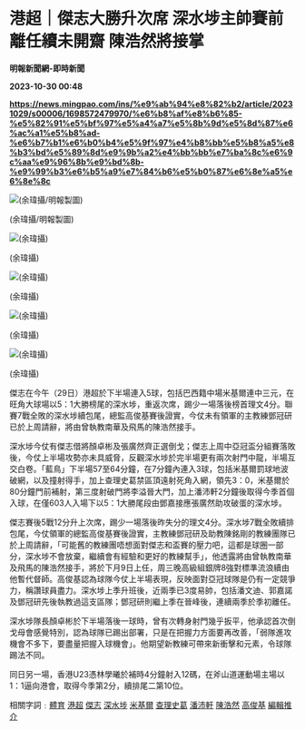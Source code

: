 # 港超｜傑志大勝升次席 深水埗主帥賽前離任續未開齋 陳浩然將接掌
**明報新聞網-即時新聞**

**2023-10-30 00:48**

**https://news.mingpao.com/ins/%e9%ab%94%e8%82%b2/article/20231029/s00006/1698572479970/%e6%b8%af%e8%b6%85-%e5%82%91%e5%bf%97%e5%a4%a7%e5%8b%9d%e5%8d%87%e6%ac%a1%e5%b8%ad-%e6%b7%b1%e6%b0%b4%e5%9f%97%e4%b8%bb%e5%b8%a5%e8%b3%bd%e5%89%8d%e9%9b%a2%e4%bb%bb%e7%ba%8c%e6%9c%aa%e9%96%8b%e9%bd%8b-%e9%99%b3%e6%b5%a9%e7%84%b6%e5%b0%87%e6%8e%a5%e6%8e%8c**

![(余瑋攝/明報製圖)](https://fs.mingpao.com/ins/20231029/s00006/cd77cf92ece3c47b6964dcefa5c2d942.jpg)

(余瑋攝/明報製圖)

![(余瑋攝)](https://fs.mingpao.com/ins/20231029/s00006/cc089768dfb42c4082bde32cf715451f.jpg)

(余瑋攝)

![(余瑋攝)](https://fs.mingpao.com/ins/20231029/s00006/cc09c9cb019ea64c438beb93858fb5ff.jpg)

(余瑋攝)

![(余瑋攝)](https://fs.mingpao.com/ins/20231029/s00006/cc00fbe2a7684da0098aec41b127e022.jpg)

(余瑋攝)

![(余瑋攝)](https://fs.mingpao.com/ins/20231029/s00006/cbffce93ebebf6abe8afa78d0f694640.jpg)

(余瑋攝)

傑志在今午（29日）港超於下半場連入5球，包括巴西籍中場米基爾連中三元，在旺角大球場以5：1大勝榜尾的深水埗，重返次席，踢少一場落後榜首理文4分。聯賽7戰全敗的深水埗續包尾，總監高俊基賽後證實，今仗未有領軍的主教練鄧冠研已於上周請辭，將由曾執教南華及飛馬的陳浩然接手。

深水埗今仗有傑志借將顏卓彬及張廣然齊正選倒戈；傑志上周中亞冠盃分組賽落敗後，今仗上半場攻勢亦未具威脅，反觀深水埗於完半場更有兩次射門中龍，半場互交白卷。「藍鳥」下半場57至64分鐘，在7分鐘內連入3球，包括米基爾罰球地波破網，以及撞射得手，加上查理史葛禁區頂遠射死角入網，領先3：0，米基爾於80分鐘門前補射，第三度射破門將李溢晉大門，加上潘沛軒2分鐘後取得今季首個入球，在僅603人入場下以5：1大勝尾段由鄧嘉接應張廣然助攻破蛋的深水埗。

傑志賽後5戰12分升上次席，踢少一場落後昨失分的理文4分。深水埗7戰全敗續排包尾，今仗領軍的總監高俊基賽後證實，主教練鄧冠研及助教陳銘剛的教練團隊已於上周請辭，「可能舊的教練團唔想面對傑志和盃賽的壓力吧，這都是球圈一部分，深水埗不會放棄，繼續會有經驗和更好的教練幫手」，他透露將由曾執教南華及飛馬的陳浩然接手，將於下月9日上任，周三晚高級組銀牌8強對標準流浪續由他暫代督師。高俊基認為球隊今仗上半場表現，反映面對亞冠球隊是仍有一定競爭力，稱讚球員盡力。深水埗上季升班後，近兩季已3度易帥，包括潘文迪、郭嘉諾及鄧冠研先後執教過這支區隊；鄧冠研則繼上季在晉峰後，連續兩季於季初離任。

深水埗隊長顏卓彬於下半場落後一球時，曾有次轉身射門幾乎扳平，他承認首次倒戈母會感覺特別，認為球隊已踢出部署，只是在把握力方面要再改善，「弱隊進攻機會不多下，要盡量把握入球機會」。他期望新教練可帶來新衝擊和元素，令球隊踢法不同。

同日另一場，香港U23憑林學曦於補時4分鐘射入12碼，在斧山道運動場主場以1：1逼向港會，取得今季第2分，續排尾二第10位。

相關字詞﹕[體育](https://news.mingpao.com/ins/%e9%ab%94%e8%82%b2/article/20231029/s00006/php/search2.php?pnssection=all&inssection=all&searchtype=A&keywords=%E9%AB%94%E8%82%B2) [港超](https://news.mingpao.com/ins/%e9%ab%94%e8%82%b2/article/20231029/s00006/php/search2.php?pnssection=all&inssection=all&searchtype=A&keywords=%E6%B8%AF%E8%B6%85) [傑志](https://news.mingpao.com/ins/%e9%ab%94%e8%82%b2/article/20231029/s00006/php/search2.php?pnssection=all&inssection=all&searchtype=A&keywords=%E5%82%91%E5%BF%97) [深水埗](https://news.mingpao.com/ins/%e9%ab%94%e8%82%b2/article/20231029/s00006/php/search2.php?pnssection=all&inssection=all&searchtype=A&keywords=%E6%B7%B1%E6%B0%B4%E5%9F%97) [米基爾](https://news.mingpao.com/ins/%e9%ab%94%e8%82%b2/article/20231029/s00006/php/search2.php?pnssection=all&inssection=all&searchtype=A&keywords=%E7%B1%B3%E5%9F%BA%E7%88%BE) [查理史葛](https://news.mingpao.com/ins/%e9%ab%94%e8%82%b2/article/20231029/s00006/php/search2.php?pnssection=all&inssection=all&searchtype=A&keywords=%E6%9F%A5%E7%90%86%E5%8F%B2%E8%91%9B) [潘沛軒](https://news.mingpao.com/ins/%e9%ab%94%e8%82%b2/article/20231029/s00006/php/search2.php?pnssection=all&inssection=all&searchtype=A&keywords=%E6%BD%98%E6%B2%9B%E8%BB%92) [陳浩然](https://news.mingpao.com/ins/%e9%ab%94%e8%82%b2/article/20231029/s00006/php/search2.php?pnssection=all&inssection=all&searchtype=A&keywords=%E9%99%B3%E6%B5%A9%E7%84%B6) [高俊基](https://news.mingpao.com/ins/%e9%ab%94%e8%82%b2/article/20231029/s00006/php/search2.php?pnssection=all&inssection=all&searchtype=A&keywords=%E9%AB%98%E4%BF%8A%E5%9F%BA) [編輯推介](https://news.mingpao.com/ins/%e9%ab%94%e8%82%b2/article/20231029/s00006/php/search2.php?pnssection=all&inssection=all&searchtype=A&keywords=%E7%B7%A8%E8%BC%AF%E6%8E%A8%E4%BB%8B)